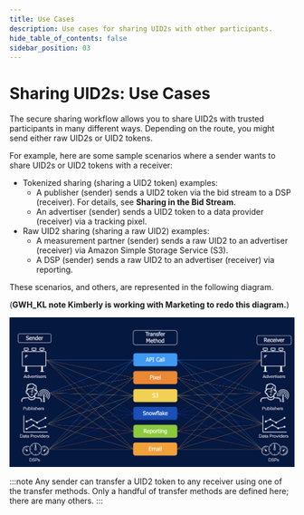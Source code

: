 ```yaml
---
title: Use Cases
description: Use cases for sharing UID2s with other participants.
hide_table_of_contents: false
sidebar_position: 03
---
```


# Sharing UID2s: Use Cases

The secure sharing workflow allows you to share UID2s with trusted participants in many different ways. Depending on the route, you might send either raw UID2s or UID2 tokens.

For example, here are some sample scenarios where a sender wants to share UID2s or UID2 tokens with a receiver:

- Tokenized sharing (sharing a UID2 token) examples:
  - A publisher (sender) sends a UID2 token via the bid stream to a DSP (receiver). For details, see **Sharing in the Bid Stream**.
  - An advertiser (sender) sends a UID2 token to a data provider (receiver) via a tracking pixel.
- Raw UID2 sharing (sharing a raw UID2) examples:
  - A measurement partner (sender) sends a raw UID2 to an advertiser (receiver) via Amazon Simple Storage Service (S3).
  - A DSP (sender) sends a raw UID2 to an advertiser (receiver) via reporting.

These scenarios, and others, are represented in the following diagram.

(**GWH_KL note Kimberly is working with Marketing to redo this diagram.**)

![Illustration of Sharing Use Cases](images/UID2_Sharing_Diagram_UseCases.png)

:::note
Any sender can transfer a UID2 token to any receiver using one of the transfer methods. Only a handful of transfer methods are defined here; there are many others.
:::
